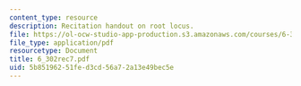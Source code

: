 ```yaml
---
content_type: resource
description: Recitation handout on root locus.
file: https://ol-ocw-studio-app-production.s3.amazonaws.com/courses/6-302-feedback-systems-spring-2007/5b85196251fed3cd56a72a13e49bec5e_6_302rec7.pdf
file_type: application/pdf
resourcetype: Document
title: 6_302rec7.pdf
uid: 5b851962-51fe-d3cd-56a7-2a13e49bec5e
---
```

